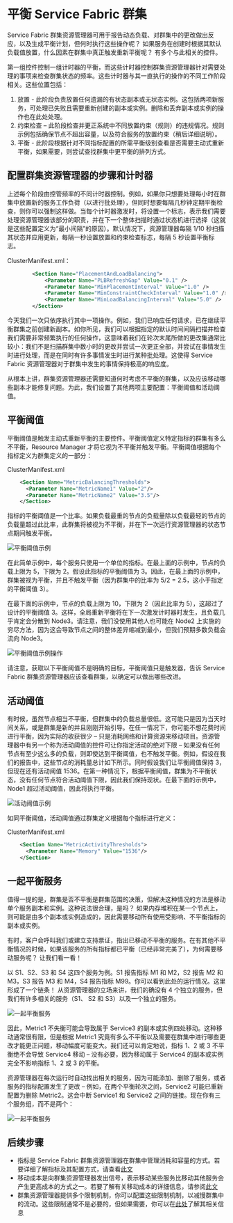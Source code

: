 <properties
   pageTitle="使用 Azure Service Fabric 群集资源管理器平衡群集 | Azure"
   description="介绍如何使用 Azure Service Fabric 群集资源管理器平衡群集。"
   services="service-fabric"
   documentationCenter=".net"
   authors="masnider"
   manager="timlt"
   editor=""/>

<tags
   ms.service="Service-Fabric"
   ms.date="05/20/2016"
   wacn.date="07/04/2016"/>

# 平衡 Service Fabric 群集
Service Fabric 群集资源管理器可用于报告动态负载、对群集中的更改做出反应，以及生成平衡计划，但何时执行这些操作呢？ 如果服务在创建时根据其默认负载值放置，什么因素在群集中真正触发重新平衡呢？ 有多个与此相关的控件。

第一组控件控制一组计时器的平衡，而这些计时器控制群集资源管理器针对需要处理的事项来检查群集状态的频率。这些计时器与其一直执行的操作的不同工作阶段相关。这些位置包括：

1.	放置 - 此阶段负责放置任何遗漏的有状态副本或无状态实例。这包括两项新服务，可处理已失败且需要重新创建的副本或实例。删除和丢弃副本或实例的操作也在此处处理。
2.	约束检查 – 此阶段检查并更正系统中不同放置约束（规则）的违规情况。规则示例包括确保节点不超出容量，以及符合服务的放置约束（稍后详细说明）。
3.	平衡 - 此阶段根据针对不同指标配置的所需平衡级别查看是否需要主动式重新平衡，如果需要，则尝试查找群集中更平衡的排列方式。

## 配置群集资源管理器的步骤和计时器
上述每个阶段由控管频率的不同计时器控制。例如，如果你只想要处理每小时在群集中放置新的服务工作负荷（以进行批处理），但同时想要每隔几秒钟定期平衡检查，则你可以强制这样做。当每个计时器激发时，将设置一个标志，表示我们需要处理资源管理器该部分的职责，并在下一个整体扫描时通过状态机进行选择（这就是这些配置定义为“最小间隔”的原因）。默认情况下，资源管理器每隔 1/10 秒扫描其状态并应用更新，每隔一秒设置放置和约束检查标志，每隔 5 秒设置平衡标志。

ClusterManifest.xml：

``` xml
        <Section Name="PlacementAndLoadBalancing">
            <Parameter Name="PLBRefreshGap" Value="0.1" />
            <Parameter Name="MinPlacementInterval" Value="1.0" />
            <Parameter Name="MinConstraintCheckInterval" Value="1.0" />
            <Parameter Name="MinLoadBalancingInterval" Value="5.0" />
        </Section>
```

今天我们一次只依序执行其中一项操作。例如，我们已响应任何请求，已在继续平衡群集之前创建新副本。如你所见，我们可以根据指定的默认时间间隔扫描并检查我们需要非常频繁执行的任何操作，这意味着我们在轮次末尾所做的更改集通常比较小：我们不是扫描群集中数小时的更改并尝试一次更正全部，并尝试在事情发生时进行处理，而是在同时有许多事情发生时进行某种批处理。这使得 Service Fabric 资源管理器对于群集中发生的事情保持极高的响应度。

从根本上讲，群集资源管理器还需要知道何时考虑不平衡的群集，以及应该移动哪些副本才能修复问题。为此，我们设置了其他两项主要配置：平衡阈值和活动阈值。

## 平衡阈值
平衡阈值是触发主动式重新平衡的主要控件。平衡阈值定义特定指标的群集有多么不平衡，Resource Manager 才将它视为不平衡并触发平衡。平衡阈值根据每个指标定义为群集定义的一部分：

ClusterManifest.xml

``` xml
    <Section Name="MetricBalancingThresholds">
      <Parameter Name="MetricName1" Value="2"/>
      <Parameter Name="MetricName2" Value="3.5"/>
    </Section>
```

指标的平衡阈值是一个比率。如果负载最重的节点的负载量除以负载最轻的节点的负载量超过此比率，此群集将被视为不平衡，并在下一次运行资源管理器的状态节点期间触发平衡。

![平衡阈值示例][Image1]

在此简单示例中，每个服务只使用一个单位的指标。在最上面的示例中，节点的负载上限为 5，下限为 2。假设此指标的平衡阈值为 3。因此，在最上面的示例中，群集被视为平衡，并且不触发平衡（因为群集中的比率为 5/2 = 2.5，这小于指定的平衡阈值 3）。

在最下面的示例中，节点的负载上限为 10，下限为 2（因此比率为 5），这超过了设计的平衡阈值 3。这样，全局重新平衡将在下一次激发计时器时发生，且负载几乎肯定会分散到 Node3。请注意，我们没使用其他人也可能在 Node2 上实施的穷尽方法，因为这会导致节点之间的整体差异缩减到最小，但我们预期多数负载会流向 Node3。

![平衡阈值示例操作][Image2]

请注意，获取以下平衡阈值不是明确的目标，平衡阈值只是触发器，告诉 Service Fabric 群集资源管理器应该查看群集，以确定可以做出哪些改进。

## 活动阈值
有时候，虽然节点相当不平衡，但群集中的负载总量很低。这可能只是因为当天时间关系，或是群集是新的并且刚刚开始引导。在任一情况下，你可能不想花费时间进行平衡，因为实际的收获很少 – 只是消耗网络和计算资源来移动项目。资源管理器中有另一个称为活动阈值的控件可让你指定活动的绝对下限 – 如果没有任何节点有至少这么多的负载，则即使达到平衡阈值，也不触发平衡。例如，假设在我们的报告中，这些节点的消耗量总计如下所示。同时假设我们让平衡阈值保持 3，但现在还有活动阈值 1536。在第一种情况下，根据平衡阈值，群集为不平衡状态，没有任何节点符合活动阈值下限，因此我们保持现状。在最下面的示例中，Node1 超过活动阈值，因此将执行平衡。

![活动阈值示例][Image3]

如同平衡阈值，活动阈值通过群集定义根据每个指标进行定义：

ClusterManifest.xml

``` xml
    <Section Name="MetricActivityThresholds">
      <Parameter Name="Memory" Value="1536"/>
    </Section>
```

## 一起平衡服务
值得一提的是，群集是否不平衡是群集范围的决策，但解决这种情况的方法是移动单个服务副本和实例。这种说法很合理，是吗？ 如果内存堆积在某一个节点上，则可能是由多个副本或实例造成的，因此需要移动所有使用受影响、不平衡指标的副本或实例。

有时，客户会呼叫我们或建立支持票证，指出已移动不平衡的服务。在有其他不平衡情况的时候，如果该服务的所有指标都已平衡（已经非常完美了），为何需要移动服务呢？ 让我们看一看！

以 S1、S2、S3 和 S4 这四个服务为例。S1 报告指标 M1 和 M2，S2 报告 M2 和 M3，S3 报告 M3 和 M4，S4 报告指标 M99。你可以看到此处的运行情况。这里形成了一个链条！ 从资源管理器的立场来讲，我们的确没有 4 个独立的服务，但我们有许多相关的服务（S1、 S2 和 S3）以及一个独立的服务。

![一起平衡服务][Image4]

因此，Metric1 不失衡可能会导致属于 Service3 的副本或实例四处移动。这种移动通常很有限，但是根据 Metric1 究竟有多么不平衡以及需要在群集中进行哪些更改才能更正问题，移动幅度可能变大。我们还可以肯定地说，指标 1、2 或 3 不平衡绝不会导致 Service4 移动 – 没有必要，因为移动属于 Service4 的副本或实例完全不影响指标 1、2 或 3 的平衡。

资源管理器在每次运行时自动找出相关的服务，因为可能添加、删除了服务，或者服务的指标配置发生了更改 – 例如，在两个平衡轮次之间，Service2 可能已重新配置为删除 Metric2。这会中断 Service1 和 Service2 之间的链接。现在你有三个服务组，而不是两个：

![一起平衡服务][Image5]

## 后续步骤
- 指标是 Service Fabric 群集资源管理器在群集中管理消耗和容量的方式。若要详细了解指标及其配置方式，请查看[此文](/documentation/articles/service-fabric-cluster-resource-manager-metrics/)
- 移动成本是向群集资源管理器发出信号，表示移动某些服务比移动其他服务会产生更高成本的方式之一。若要了解有关移动成本的详细信息，请参阅[此文](/documentation/articles/service-fabric-cluster-resource-manager-movement-cost/)
- 群集资源管理器提供多个限制机制，你可以配置这些限制机制，以减慢群集中的流动。这些限制通常不是必要的，但如果需要，你可以在[此处](/documentation/articles/service-fabric-cluster-resource-manager-advanced-throttling/)了解其相关信息


[Image1]: ./media/service-fabric-cluster-resource-manager-balancing/cluster-resrouce-manager-balancing-thresholds.png
[Image2]: ./media/service-fabric-cluster-resource-manager-balancing/cluster-resource-manager-balancing-threshold-triggered-results.png
[Image3]: ./media/service-fabric-cluster-resource-manager-balancing/cluster-resource-manager-activity-thresholds.png
[Image4]: ./media/service-fabric-cluster-resource-manager-balancing/cluster-resource-manager-balancing-services-together1.png
[Image5]: ./media/service-fabric-cluster-resource-manager-balancing/cluster-resource-manager-balancing-services-together2.png

<!---HONumber=Mooncake_0627_2016-->